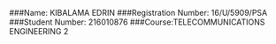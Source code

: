 ###Name: KIBALAMA EDRIN
###Registration Number: 16/U/5909/PSA
###Student Number: 216010876
###Course:TELECOMMUNICATIONS ENGINEERING 2
